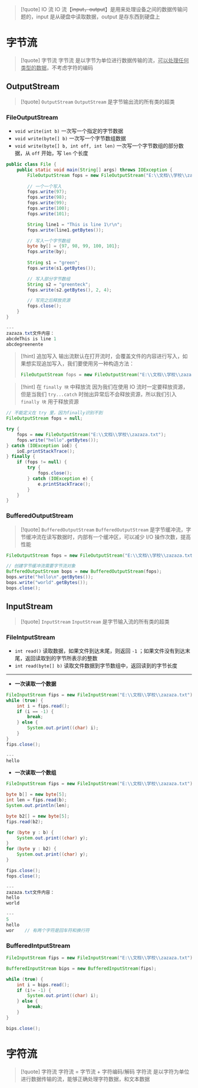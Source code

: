 
> [!quote] IO 流
> IO 流【~~input，output~~】是用来处理设备之间的数据传输问题的，input 是从硬盘中读取数据，output 是存东西到硬盘上

# 字节流

> [!quote] 字节流
> 字节流 是以字节为单位进行数据传输的流，<u>可以处理任何类型的数据</u>，不考虑字符的编码

## OutputStream

> [!quote] `OutputStream` 
> `OutputStream` 是字节输出流的所有类的超类

### FileOutputStream
- `void write(int b)` 一次写一个指定的字节数据
- `void write(byte[] b)` 一次写一个字节数组数据
- `void write(byte[] b, int off, int len)` 一次写一个字节数组的部分数据，从 `off` 开始，写 `len` 个长度

```java
public class File {
    public static void main(String[] args) throws IOException {
        FileOutputStream fops = new FileOutputStream("E:\\文档\\学校\\zazaza.txt");
        
        // 一个一个写入
        fops.write(97);
        fops.write(98);
        fops.write(99);
        fops.write(100);
        fops.write(101);

		String line1 = "This is line 1\r\n";
		fops.write(line1.getBytes());

		// 写入一个字节数组
        byte by[] = {97, 98, 99, 100, 101};
        fops.write(by);
        
        String s1 = "green";
        fops.write(s1.getBytes());

		// 写入部分字节数组
        String s2 = "greenteck";
        fops.write(s2.getBytes(), 2, 4);

		// 写完之后释放资源
        fops.close();
    }
}

---
zazaza.txt文件内容：
abcdeThis is line 1
abcdegreenente
```

> [!hint] 追加写入
> 输出流默认在打开流时，会覆盖文件的内容进行写入，如果想实现追加写入，我们要使用另一种构造方法：
> ```java
> FileOutputStream fops = new FileOutputStream("E:\\文档\\学校\\zazaza.txt", true);
> ```

> [!hint] 在 `finally 块` 中释放流
> 因为我们在使用 IO 流时一定要释放资源，但是当我们 `try...catch` 时抛出异常后不会释放资源，所以我们引入 `finally 块` 用于释放资源

```java
// 不能定义在 try 里，因为finally识别不到
FileOutputStream fops = null;

try {
	fops = new FileOutputStream("E:\\文档\\学校\\zazaza.txt");
	fops.write("hello".getBytes());
} catch (IOException ioE) {
	ioE.printStackTrace();
} finally {
	if (fops != null) {
		try {
			fops.close();
		} catch (IOException e) {
			e.printStackTrace();
		}
	}
}
```

### BufferedOutputStream

> [!quote] `BufferedOutputStream` 
> `BufferedOutputStream` 是字节缓冲流，字节缓冲流在读写数据时，内部有一个缓冲区，可以减少 I/O 操作次数，提高性能

```java
FileOutputStream fops = new FileOutputStream("E:\\文档\\学校\\zazaza.txt");

// 创建字节缓冲流需要字节流对象
BufferedOutputStream bops = new BufferedOutputStream(fops);
bops.write("hello\n".getBytes());
bops.write("world".getBytes());
bops.close();
```

## InputStream

> [!quote] `InputStream` 
> `InputStream` 是字节输入流的所有类的超类

### FileIntputStream
- `int read()` 读取数据，如果文件到达末尾，则返回 `-1` ；如果文件没有到达末尾，返回读取到的字节所表示的整数
- `int read(byte[] b)` 读取文件数据到字节数组中，返回读到的字节长度

---

- **一次读取一个数据**
```java
FileInputStream fips = new FileInputStream("E:\\文档\\学校\\zazaza.txt");
while (true) {
	int i = fips.read();
	if (i == -1) {
		break;
	} else {
		System.out.print((char) i);
	}
}
fips.close();

---
hello
```

- **一次读取一个数组**
```java
FileInputStream fips = new FileInputStream("E:\\文档\\学校\\zazaza.txt");

byte b[] = new byte[5];
int len = fips.read(b);
System.out.println(len);

byte b2[] = new byte[5];
fips.read(b2);

for (byte y : b) {
	System.out.print((char) y);
}
for (byte y : b2) {
	System.out.print((char) y);
}

fips.close();
fops.close();

---
zazaza.txt文件内容：
hello
world

---
5
hello
wor    // 有两个字符是回车符和换行符
```

### BufferedIntputStream
```java
FileInputStream fips = new FileInputStream("E:\\文档\\学校\\zazaza.txt");

BufferedInputStream bips = new BufferedInputStream(fips);

while (true) {
	int i = bips.read();
	if (i!= -1) {
		System.out.print((char) i);
	} else {
		break;
	}
}

bips.close();
```

# 字符流

> [!quote] 字符流
> 字符流 = 字节流 + 字符编码/解码
> 字符流 是以字符为单位进行数据传输的流，能够正确处理字符数据，和文本数据